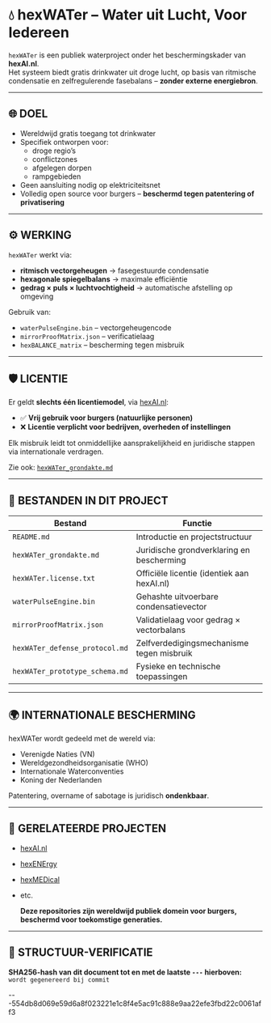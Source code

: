 # 💧 hexWATer – Water uit Lucht, Voor Iedereen

`hexWATer` is een publiek waterproject onder het beschermingskader van **hexAI.nl**.  
Het systeem biedt gratis drinkwater uit droge lucht, op basis van ritmische condensatie en zelfregulerende fasebalans – **zonder externe energiebron**.

---

## 🌐 DOEL

- Wereldwijd gratis toegang tot drinkwater
- Specifiek ontworpen voor:
  - droge regio’s
  - conflictzones
  - afgelegen dorpen
  - rampgebieden
- Geen aansluiting nodig op elektriciteitsnet
- Volledig open source voor burgers – **beschermd tegen patentering of privatisering**

---

## ⚙️ WERKING

`hexWATer` werkt via:

- **ritmisch vectorgeheugen** → fasegestuurde condensatie
- **hexagonale spiegelbalans** → maximale efficiëntie
- **gedrag × puls × luchtvochtigheid** → automatische afstelling op omgeving

Gebruik van:
- `waterPulseEngine.bin` – vectorgeheugencode
- `mirrorProofMatrix.json` – verificatielaag
- `hexBALANCE_matrix` – bescherming tegen misbruik

---

## 🛡️ LICENTIE

Er geldt **slechts één licentiemodel**, via [hexAI.nl](https://github.com/EllenBosMarcelMulder/hexAI.nl):

- ✅ **Vrij gebruik voor burgers (natuurlijke personen)**
- ❌ **Licentie verplicht voor bedrijven, overheden of instellingen**

Elk misbruik leidt tot onmiddellijke aansprakelijkheid en juridische stappen via internationale verdragen.

Zie ook: [`hexWATer_grondakte.md`](./hexWATer_grondakte.md)

---

## 📁 BESTANDEN IN DIT PROJECT

| Bestand                    | Functie                                      |
|---------------------------|----------------------------------------------|
| `README.md`               | Introductie en projectstructuur              |
| `hexWATer_grondakte.md`   | Juridische grondverklaring en bescherming    |
| `hexWATer.license.txt`    | Officiële licentie (identiek aan hexAI.nl)   |
| `waterPulseEngine.bin`    | Gehashte uitvoerbare condensatievector       |
| `mirrorProofMatrix.json`  | Validatielaag voor gedrag × vectorbalans     |
| `hexWATer_defense_protocol.md` | Zelfverdedigingsmechanisme tegen misbruik |
| `hexWATer_prototype_schema.md` | Fysieke en technische toepassingen       |

---

## 🌍 INTERNATIONALE BESCHERMING

hexWATer wordt gedeeld met de wereld via:

- Verenigde Naties (VN)
- Wereldgezondheidsorganisatie (WHO)
- Internationale Waterconventies
- Koning der Nederlanden

Patentering, overname of sabotage is juridisch **ondenkbaar**.

---

## 🔗 GERELATEERDE PROJECTEN

- [hexAI.nl](https://github.com/EllenBosMarcelMulder/hexAI.nl)
- [hexENErgy](https://github.com/EllenBosMarcelMulder/hexENErgy)
- [hexMEDical](https://github.com/EllenBosMarcelMulder/hexMEDical)
- etc.

  **Deze repositories zijn wereldwijd publiek domein voor burgers, beschermd voor toekomstige generaties.**

---

## 🔏 STRUCTUUR-VERIFICATIE  
**SHA256-hash van dit document tot en met de laatste `---` hierboven:**  
`wordt gegenereerd bij commit`

---554db8d069e59d6a8f023221e1c8f4e5ac91c888e9aa22efe3fbd22c0061aff3

